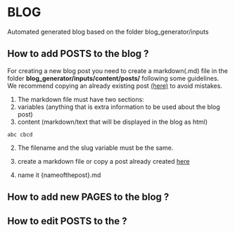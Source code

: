 # BLOG 

Automated generated blog based on the folder blog_generator/inputs

## How to **add** POSTS to the blog ?

For creating a new blog post you need to create a markdown(.md) file in the folder **blog_generator/inputs/content/posts/** following some guidelines.
We recommend copying an already existing post [(here)](https://github.com/Pret-a-LLOD/pret-a-llod.github.io/tree/master/blog_generator/inputs/content/posts) to avoid mistakes.

1. The markdown file must have two sections:
  1. variables (anything that is extra information to be used about the blog post)
  2. content (markdown/text that will be displayed in the blog as html)
  
  `
    abc
    cbcd
  `

2. The filename and the slug variable must be the same.
1. create a markdown file or copy a post already created [here](https://github.com/Pret-a-LLOD/pret-a-llod.github.io/tree/master/blog_generator/inputs/content/posts)

2. name it {nameofthepost}.md


## How to **add** new PAGES to the blog ?


## How to **edit** POSTS to the  ?

